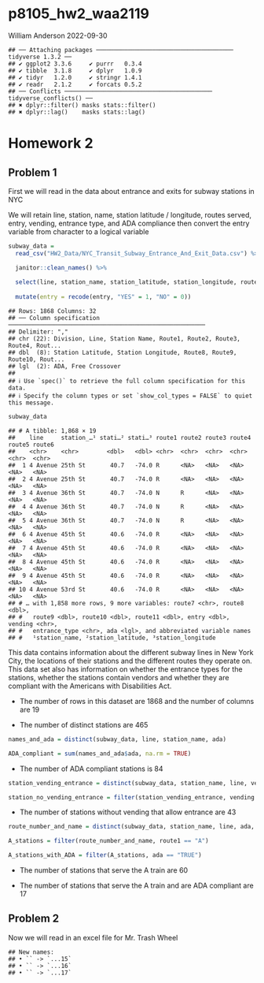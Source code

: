 p8105_hw2_waa2119
================
William Anderson
2022-09-30

    ## ── Attaching packages ─────────────────────────────────────── tidyverse 1.3.2 ──
    ## ✔ ggplot2 3.3.6     ✔ purrr   0.3.4
    ## ✔ tibble  3.1.8     ✔ dplyr   1.0.9
    ## ✔ tidyr   1.2.0     ✔ stringr 1.4.1
    ## ✔ readr   2.1.2     ✔ forcats 0.5.2
    ## ── Conflicts ────────────────────────────────────────── tidyverse_conflicts() ──
    ## ✖ dplyr::filter() masks stats::filter()
    ## ✖ dplyr::lag()    masks stats::lag()

# Homework 2

## Problem 1

First we will read in the data about entrance and exits for subway
stations in NYC

We will retain line, station, name, station latitude / longitude, routes
served, entry, vending, entrance type, and ADA compliance then convert
the entry variable from character to a logical variable

``` r
subway_data = 
  read_csv("HW2_Data/NYC_Transit_Subway_Entrance_And_Exit_Data.csv") %>%

  janitor::clean_names() %>%
  
  select(line, station_name, station_latitude, station_longitude, route1:route11, entry, vending, entrance_type, ada) %>%
  
  mutate(entry = recode(entry, "YES" = 1, "NO" = 0))
```

    ## Rows: 1868 Columns: 32
    ## ── Column specification ────────────────────────────────────────────────────────
    ## Delimiter: ","
    ## chr (22): Division, Line, Station Name, Route1, Route2, Route3, Route4, Rout...
    ## dbl  (8): Station Latitude, Station Longitude, Route8, Route9, Route10, Rout...
    ## lgl  (2): ADA, Free Crossover
    ## 
    ## ℹ Use `spec()` to retrieve the full column specification for this data.
    ## ℹ Specify the column types or set `show_col_types = FALSE` to quiet this message.

``` r
subway_data
```

    ## # A tibble: 1,868 × 19
    ##    line     station_…¹ stati…² stati…³ route1 route2 route3 route4 route5 route6
    ##    <chr>    <chr>        <dbl>   <dbl> <chr>  <chr>  <chr>  <chr>  <chr>  <chr> 
    ##  1 4 Avenue 25th St       40.7   -74.0 R      <NA>   <NA>   <NA>   <NA>   <NA>  
    ##  2 4 Avenue 25th St       40.7   -74.0 R      <NA>   <NA>   <NA>   <NA>   <NA>  
    ##  3 4 Avenue 36th St       40.7   -74.0 N      R      <NA>   <NA>   <NA>   <NA>  
    ##  4 4 Avenue 36th St       40.7   -74.0 N      R      <NA>   <NA>   <NA>   <NA>  
    ##  5 4 Avenue 36th St       40.7   -74.0 N      R      <NA>   <NA>   <NA>   <NA>  
    ##  6 4 Avenue 45th St       40.6   -74.0 R      <NA>   <NA>   <NA>   <NA>   <NA>  
    ##  7 4 Avenue 45th St       40.6   -74.0 R      <NA>   <NA>   <NA>   <NA>   <NA>  
    ##  8 4 Avenue 45th St       40.6   -74.0 R      <NA>   <NA>   <NA>   <NA>   <NA>  
    ##  9 4 Avenue 45th St       40.6   -74.0 R      <NA>   <NA>   <NA>   <NA>   <NA>  
    ## 10 4 Avenue 53rd St       40.6   -74.0 R      <NA>   <NA>   <NA>   <NA>   <NA>  
    ## # … with 1,858 more rows, 9 more variables: route7 <chr>, route8 <dbl>,
    ## #   route9 <dbl>, route10 <dbl>, route11 <dbl>, entry <dbl>, vending <chr>,
    ## #   entrance_type <chr>, ada <lgl>, and abbreviated variable names
    ## #   ¹​station_name, ²​station_latitude, ³​station_longitude

This data contains information about the different subway lines in New
York City, the locations of their stations and the different routes they
operate on. This data set also has information on whether the entrance
types for the stations, whether the stations contain vendors and whether
they are compliant with the Americans with Disabilities Act.

-   The number of rows in this dataset are 1868 and the number of
    columns are 19

-   The number of distinct stations are 465

``` r
names_and_ada = distinct(subway_data, line, station_name, ada)

ADA_compliant = sum(names_and_ada$ada, na.rm = TRUE)
```

-   The number of ADA compliant stations is 84

``` r
station_vending_entrance = distinct(subway_data, station_name, line, vending, entry)

station_no_vending_entrance = filter(station_vending_entrance, vending != "YES", entry != 0)
```

-   The number of stations without vending that allow entrance are 43

``` r
route_number_and_name = distinct(subway_data, station_name, line, ada, across(contains("route")))

A_stations = filter(route_number_and_name, route1 == "A")

A_stations_with_ADA = filter(A_stations, ada == "TRUE")
```

-   The number of stations that serve the A train are 60

-   The number of stations that serve the A train and are ADA compliant
    are 17

## Problem 2

Now we will read in an excel file for Mr. Trash Wheel

    ## New names:
    ## • `` -> `...15`
    ## • `` -> `...16`
    ## • `` -> `...17`
